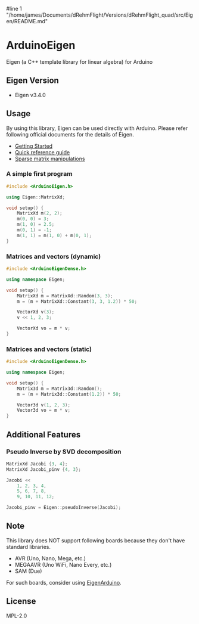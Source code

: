 #line 1 "/home/james/Documents/dRehmFlight/Versions/dRehmFlight_quad/src/Eigen/README.md"
# ArduinoEigen

Eigen (a C++ template library for linear algebra) for Arduino

## Eigen Version

- Eigen v3.4.0

## Usage

By using this library, Eigen can be used directly with Arduino. Please refer following official documents for the details of Eigen.

- [Getting Started](https://eigen.tuxfamily.org/dox/GettingStarted.html)
- [Quick reference guide](https://eigen.tuxfamily.org/dox/group__QuickRefPage.html)
- [Sparse matrix manipulations](https://eigen.tuxfamily.org/dox/group__TutorialSparse.html)

### A simple first program

```C++
#include <ArduinoEigen.h>

using Eigen::MatrixXd;

void setup() {
    MatrixXd m(2, 2);
    m(0, 0) = 3;
    m(1, 0) = 2.5;
    m(0, 1) = -1;
    m(1, 1) = m(1, 0) + m(0, 1);
}
```

### Matrices and vectors (dynamic)

```C++
#include <ArduinoEigenDense.h>

using namespace Eigen;

void setup() {
    MatrixXd m = MatrixXd::Random(3, 3);
    m = (m + MatrixXd::Constant(3, 3, 1.2)) * 50;

    VectorXd v(3);
    v << 1, 2, 3;

    VectorXd vo = m * v;
}
```

### Matrices and vectors (static)

```C++
#include <ArduinoEigenDense.h>

using namespace Eigen;

void setup() {
    Matrix3d m = Matrix3d::Random();
    m = (m + Matrix3d::Constant(1.2)) * 50;

    Vector3d v(1, 2, 3);
    Vector3d vo = m * v;
}
```

## Additional Features

### Pseudo Inverse by SVD decomposition

```C++
MatrixXd Jacobi {3, 4};
MatrixXd Jacobi_pinv {4, 3};

Jacobi <<
    1, 2, 3, 4,
    5, 6, 7, 8,
    9, 10, 11, 12;

Jacobi_pinv = Eigen::pseudoInverse(Jacobi);
```

## Note

This library does NOT support following boards because they don't have standard libraries.

- AVR (Uno, Nano, Mega, etc.)
- MEGAAVR (Uno WiFi, Nano Every, etc.)
- SAM (Due)

For such boards, consider using [EigenArduino](https://github.com/vancegroup/EigenArduino).

## License

MPL-2.0
